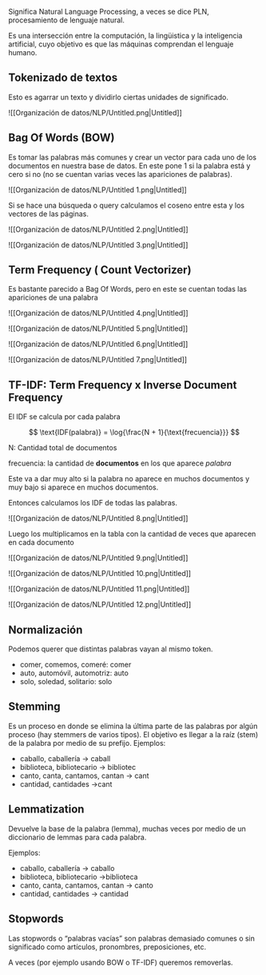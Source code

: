 Significa Natural Language Processing, a veces se dice PLN, procesamiento de lenguaje natural.

Es una intersección entre la computación, la lingüistica y la inteligencia artificial, cuyo objetivo es que las máquinas comprendan el lenguaje humano.

## Tokenizado de textos

Esto es agarrar un texto y dividirlo ciertas unidades de significado.

![[Organización de datos/NLP/Untitled.png|Untitled]]

## Bag Of Words (BOW)

Es tomar las palabras más comunes y crear un vector para cada uno de los documentos en nuestra base de datos. En este pone 1 si la palabra está y cero si no (no se cuentan varias veces las apariciones de palabras).

![[Organización de datos/NLP/Untitled 1.png|Untitled]]

Si se hace una búsqueda o query calculamos el coseno entre esta y los vectores de las páginas.

![[Organización de datos/NLP/Untitled 2.png|Untitled]]

![[Organización de datos/NLP/Untitled 3.png|Untitled]]

## Term Frequency ( Count Vectorizer)

Es bastante parecido a Bag Of Words, pero en este se cuentan todas las apariciones de una palabra

![[Organización de datos/NLP/Untitled 4.png|Untitled]]

![[Organización de datos/NLP/Untitled 5.png|Untitled]]

![[Organización de datos/NLP/Untitled 6.png|Untitled]]

![[Organización de datos/NLP/Untitled 7.png|Untitled]]

## TF-IDF: Term Frequency x Inverse Document Frequency

El IDF se calcula por cada palabra

$$
\text{IDF(palabra)} = \log{\frac{N + 1}{\text{frecuencia}}}
$$

N: Cantidad total de documentos

frecuencia: la cantidad de **documentos** en los que aparece *palabra*

Este va a dar muy alto si la palabra no aparece en muchos documentos y muy bajo si aparece en muchos documentos.

Entonces calculamos los IDF de todas las palabras.

![[Organización de datos/NLP/Untitled 8.png|Untitled]]

Luego los multiplicamos en la tabla con la cantidad de veces que aparecen en cada documento

![[Organización de datos/NLP/Untitled 9.png|Untitled]]

![[Organización de datos/NLP/Untitled 10.png|Untitled]]

![[Organización de datos/NLP/Untitled 11.png|Untitled]]

![[Organización de datos/NLP/Untitled 12.png|Untitled]]

## Normalización

Podemos querer que distintas palabras vayan al mismo token.

- comer, comemos, comeré: comer
- auto, automóvil, automotriz: auto
- solo, soledad, solitario: solo

## Stemming

Es un proceso en donde se elimina la última parte de las palabras por algún proceso (hay stemmers de varios tipos). El objetivo es llegar a la raíz (stem) de la palabra por medio de su prefijo. Ejemplos:

- caballo, caballería → caball
- biblioteca, bibliotecario → bibliotec
- canto, canta, cantamos, cantan → cant
- cantidad, cantidades →cant

## Lemmatization

Devuelve la base de la palabra (lemma), muchas veces por medio de un diccionario de lemmas para cada palabra.

Ejemplos:

- caballo, caballería → caballo
- biblioteca, bibliotecario →biblioteca
- canto, canta, cantamos, cantan → canto
- cantidad, cantidades → cantidad

## Stopwords

Las stopwords o “palabras vacías” son palabras demasiado comunes o sin significado como artículos, pronombres, preposiciones, etc.

A veces (por ejemplo usando BOW o TF-IDF) queremos removerlas.